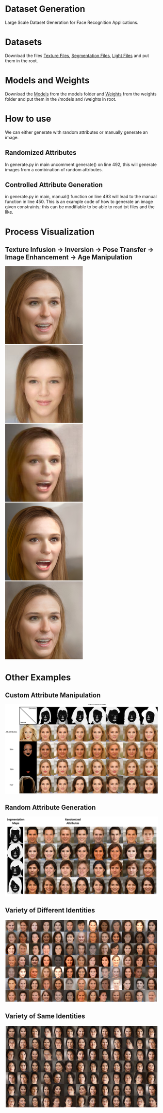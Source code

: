 # Dataset Generation
Large Scale Dataset Generation for Face Recognition Applications.

# Datasets
Download the files [Texture Files](), [Segmentation Files](), [Light Files]() and put them in the root.

# Models and Weights
Download the [Models]() from the models folder and [Weights]() from the weights folder and put them in the /models and /weights in root.

# How to use
We can either generate with random attributes or manually generate an image.

## Randomized Attributes
In generate.py in main uncomment generate() on line 492, this will generate images from a combination of random attributes.

## Controlled Attribute Generation
in generate.py in main, manual() function on line 493 will lead to the manual function in line 450. This is an example code of how to generate an image given constraints; this can be modifiable to be able to read txt files and the like.

# Process Visualization
## Texture Infusion -> Inversion -> Pose Transfer -> Image Enhancement -> Age Manipulation
<img src="https://github.com/Laudwika/Dataset-Generation/blob/main/test/age.jpg" width="256" height="256" /> <img src="https://github.com/Laudwika/Dataset-Generation/blob/main/test/style.jpg" width="256" height="256" /><img src="https://github.com/Laudwika/Dataset-Generation/blob/main/test/pose.jpg" width="256" height="256" /><img src="https://github.com/Laudwika/Dataset-Generation/blob/main/test/enhanced.jpg" width="256" height="256" /><img src="https://github.com/Laudwika/Dataset-Generation/blob/main/test/age.jpg" width="256" height="256" />

# Other Examples
## Custom Attribute Manipulation
![custom](/test/customized.png)

## Random Attribute Generation
![attribute](/test/attributes.png)

## Variety of Different Identities
![multiple](/test/multiple.png)

## Variety of Same Identities
![same](/test/one.png)
